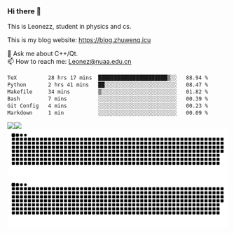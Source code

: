### Hi there 👋

<!--
**Leonezz/Leonezz** is a ✨ _special_ ✨ repository because its `README.md` (this file) appears on your GitHub profile.

Here are some ideas to get you started:

-->

This is Leonezz, student in physics and cs.

This is my blog website: https://blog.zhuwenq.icu

💬 Ask me about C++/Qt. \
📫 How to reach me: Leonez@nuaa.edu.cn

<!--START_SECTION:waka-->

```text
TeX          28 hrs 17 mins  ██████████████████████▒░░   88.94 %
Python       2 hrs 41 mins   ██░░░░░░░░░░░░░░░░░░░░░░░   08.47 %
Makefile     34 mins         ▒░░░░░░░░░░░░░░░░░░░░░░░░   01.82 %
Bash         7 mins          ░░░░░░░░░░░░░░░░░░░░░░░░░   00.39 %
Git Config   4 mins          ░░░░░░░░░░░░░░░░░░░░░░░░░   00.23 %
Markdown     1 min           ░░░░░░░░░░░░░░░░░░░░░░░░░   00.09 %
```

<!--END_SECTION:waka-->

<img align="left" src="https://github-readme-stats.vercel.app/api?username=Leonezz&count_private=true&show_icons=true&include_all_commits=true&theme=vue"/>
<img align="left" src="https://github-readme-stats.vercel.app/api/top-langs/?username=Leonezz&hide=TeX&layout=compact&theme=vue"/>

![GitHub Snake Light](https://raw.githubusercontent.com/Leonezz/Leonezz/output/github-contribution-grid-snake-light.svg#gh-light-mode-only)![GitHub Snake dark](https://raw.githubusercontent.com/Leonezz/Leonezz/output/github-contribution-grid-snake-dark.svg#gh-dark-mode-only)
